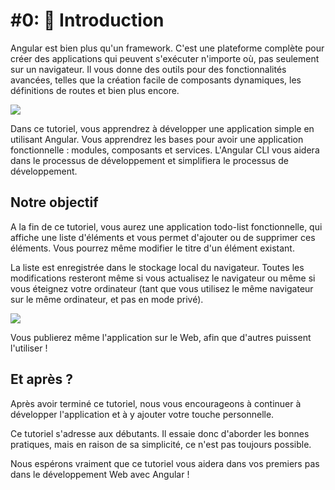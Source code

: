 # #0: 💃 Introduction

Angular est bien plus qu'un framework. C'est une plateforme complète pour créer des applications qui peuvent s'exécuter n'importe où, pas seulement sur un navigateur. Il vous donne des outils pour des fonctionnalités avancées, telles que la création facile de composants dynamiques, les définitions de routes et bien plus encore.

![](../.gitbook/assets/angular.png)

Dans ce tutoriel, vous apprendrez à développer une application simple en utilisant Angular. Vous apprendrez les bases pour avoir une application fonctionnelle : modules, composants et services. L'Angular CLI vous aidera dans le processus de développement et simplifiera le processus de développement.

## Notre objectif

A la fin de ce tutoriel, vous aurez une application todo-list fonctionnelle, qui affiche une liste d'éléments et vous permet d'ajouter ou de supprimer ces éléments. Vous pourrez même modifier le titre d'un élément existant.

La liste est enregistrée dans le stockage local du navigateur. Toutes les modifications resteront même si vous actualisez le navigateur ou même si vous éteignez votre ordinateur (tant que vous utilisez le même navigateur sur le même ordinateur, et pas en mode privé).

![](../.gitbook/assets/todo-app-final.gif)

Vous publierez même l'application sur le Web, afin que d'autres puissent l'utiliser !

## Et après ?

Après avoir terminé ce tutoriel, nous vous encourageons à continuer à développer l'application et à y ajouter votre touche personnelle.

Ce tutoriel s'adresse aux débutants. Il essaie donc d'aborder les bonnes pratiques, mais en raison de sa simplicité, ce n'est pas toujours possible.

Nous espérons vraiment que ce tutoriel vous aidera dans vos premiers pas dans le développement Web avec Angular !


